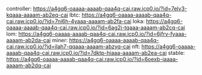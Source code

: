 controller: https://a4gq6-oaaaa-aaaab-qaa4q-cai.raw.icp0.io/?id=7elv3-kqaaa-aaaam-ab2eq-cai
lbtc: https://a4gq6-oaaaa-aaaab-qaa4q-cai.raw.icp0.io/?id=7ni6h-4yaaa-aaaam-ab2fa-cai
loka: https://a4gq6-oaaaa-aaaab-qaa4q-cai.raw.icp0.io/?id=6ag2j-tqaaa-aaaam-ab2cq-cai
lom: https://a4gq6-oaaaa-aaaab-qaa4q-cai.raw.icp0.io/?id=6jfrv-fyaaa-aaaam-ab2da-cai
miner: https://a4gq6-oaaaa-aaaab-qaa4q-cai.raw.icp0.io/?id=ilah7-qqaaa-aaaam-abzyq-cai
nft: https://a4gq6-oaaaa-aaaab-qaa4q-cai.raw.icp0.io/?id=7dktp-hiaaa-aaaam-ab2ea-cai
stable: https://a4gq6-oaaaa-aaaab-qaa4q-cai.raw.icp0.io/?id=6oexb-iaaaa-aaaam-ab2dq-cai
